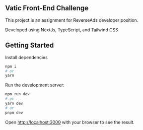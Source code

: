 ## Vatic Front-End Challenge
This project is an assignment for ReverseAds developer position.

Developed using NextJs, TypeScript, and Tailwind CSS
## Getting Started
Install dependencies
```bash
npm i
# or
yarn
```

Run the development server:

```bash
npm run dev
# or
yarn dev
# or
pnpm dev
```

Open [http://localhost:3000](http://localhost:3000) with your browser to see the result.
